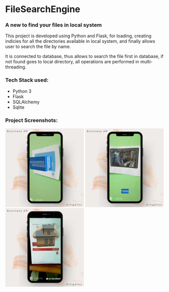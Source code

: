 # FileSearchEngine
### A new to find your files in local system <br/>
<p>This project is developed using Python and Flask, for loading, creating indicies for all 
the directories available in local system, and finally allows user to search the file by name. <br/>
<p>It is connected to database, thus allows to search the file first in database, if not found 
goes to local directory, all operations are performed in multi-threading.

### Tech Stack used:
- Python 3 
- Flask
- SQLAlchemy
- Sqlite

### Project Screenshots:
<img src="https://github.com/Kingpins/BusinessAR/blob/main/Project%20Screenshots/BusinessAR%20(1).png" width="250px"/> <img src="https://github.com/Kingpins/BusinessAR/blob/main/Project%20Screenshots/BusinessAR%20(3).png" width="250px"/> <img src="https://github.com/Kingpins/BusinessAR/blob/main/Project%20Screenshots/BusinessAR%20(5).png" width="250px"/>

